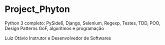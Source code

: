 # Project_Phyton

Python 3 completo: PySide6, Django, Selenium, Regexp, Testes, TDD, POO, Design Patterns GoF, algoritmos e programação

Luiz Otávio Instrutor e Desenvolvedor de Softwares

